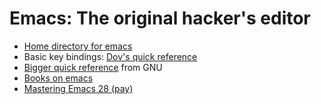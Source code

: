 # Emacs: The original hacker's editor

  - [Home directory for emacs](https://directory.fsf.org/wiki/Emacs)
  - Basic key bindings: [Dov's quick reference](emacs/dovemacscheat.docx.pdf)
  - [Bigger quick reference](https://www.gnu.org/software/emacs/refcards/pdf/refcard.pdf) from GNU
  - [Books on emacs](https://www.emacswiki.org/emacs/BooksAboutEmacs)
  - [Mastering Emacs 28 (pay)](https://www.masteringemacs.org/article/the-emacs-28-edition-of-mastering-emacs-out-now)
